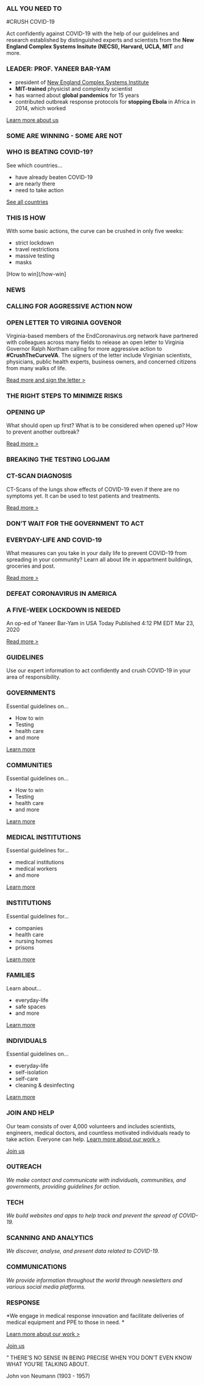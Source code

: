 ### ALL YOU NEED TO
#CRUSH COVID-19

Act confidently against COVID-19 with the help of our guidelines and research established by distinguished experts and scientists from the **New England Complex Systems Insitute (NECSI), Harvard, UCLA, MIT** and more.

### LEADER: PROF. YANEER BAR-YAM

- president of [New England Complex Systems Institute](http://necsi.edu/)
- **MIT-trained** physicist and complexity scientist
- has warned about **global pandemics** for 15 years
- contributed outbreak response protocols for **stopping Ebola** in Africa in 2014, which worked

[Learn more about us](/about)

### SOME ARE WINNING - SOME ARE NOT

### WHO IS BEATING COVID-19?

See which countries…
- have already beaten COVID-19
- are nearly there
- need to take action

[See all countries](/countries)

### THIS IS HOW

With some basic actions, the curve can be crushed in only five weeks:
- strict lockdown
- travel restrictions
- massive testing
- masks

[How to win](/how-win]

### NEWS
### CALLING FOR AGGRESSIVE ACTION NOW 
### OPEN LETTER TO VIRGINIA GOVENOR

Virginia-based members of the EndCoronavirus.org network have partnered with colleagues across many fields to release an open letter to Virginia Governor Ralph Northam calling for more aggressive action to **#CrushTheCurveVA**. The signers of the letter include Virginian scientists, physicians, public health experts, business owners, and concerned citizens from many walks of life.

[Read more and sign the letter >](/projects-1/va)

### THE RIGHT STEPS TO MINIMIZE RISKS
### OPENING UP

What should open up first? What is to be considered when opened up? How to prevent another outbreak?

[Read more >](/papers/opening-up)

### BREAKING THE TESTING LOGJAM
### CT-SCAN DIAGNOSIS

CT-Scans of the lungs show effects of COVID-19 even if there are no symptoms yet. It can be used to test patients and treatments.

[Read more >](/projects-1/breaking-the-testing-logjam-ct-scan-diagnosis)

### DON’T WAIT FOR THE GOVERNMENT TO ACT
### EVERYDAY-LIFE AND COVID-19

What measures can you take in your daily life to prevent COVID-19 from spreading in your community? Learn all about life in appartment buildings,  groceries and post.

[Read more >](/papers/everyday-life-and-covid-19)

### DEFEAT CORONAVIRUS IN AMERICA
### A FIVE-WEEK LOCKDOWN IS NEEDED

An op-ed of Yaneer Bar-Yam in USA Today
Published 4:12 PM EDT Mar 23, 2020

[Read more >](https://eu.usatoday.com/story/opinion/2020/03/21/coronavirus-america-needs-five-week-national-lockdown-column/2890376001/)

### GUIDELINES

Use our expert information to act confidently and crush COVID-19 in your area of responsibility.

### GOVERNMENTS

Essential guidelines on…
- How to win
- Testing
- health care
- and more

[Learn more](/governments)

### COMMUNITIES

Essential guidelines on…
- How to win
- Testing
- health care
- and more

[Learn more](/communities)

### MEDICAL INSTITUTIONS

Essential guidelines for…
- medical institutions
- medical workers
- and more

[Learn more](/health-care)

### INSTITUTIONS

Essential guidelines for…
- companies
- health care
- nursing homes
- prisons

[Learn more](/institutions)

### FAMILIES

Learn about…
- everyday-life
- safe spaces
- and more

[Learn more](/families)

### INDIVIDUALS

Essential guidelines on…
- everyday-life
- self-isolation
- self-care
- cleaning & desinfecting

[Learn more](/individuals)

### JOIN AND HELP

Our team consists of over 4,000 volunteers and includes scientists,   engineers, medical doctors, and  countless motivated individuals ready   to take action. Everyone can help. [Learn more about our work >](/participate)

[Join us](/join-2)

### OUTREACH

*We make contact and communicate with individuals, communities, and governments, providing guidelines for action.*

### TECH

*We build websites and apps to help track and prevent the spread of COVID-19.*

### SCANNING AND ANALYTICS

*We discover, analyse, and present data related to COVID-19.*

### COMMUNICATIONS

*We provide information throughout the world through newsletters and various social media platforms.*

### RESPONSE

*We engage in medical response innovation and facilitate deliveries of medical equipment and PPE to those in need. *

[Learn more about our work >](/participate)

[Join us](/join)

”
THERE’S NO SENSE IN BEING PRECISE WHEN YOU DON’T EVEN KNOW WHAT YOU’RE TALKING ABOUT.

John von Neumann (1903 - 1957)
